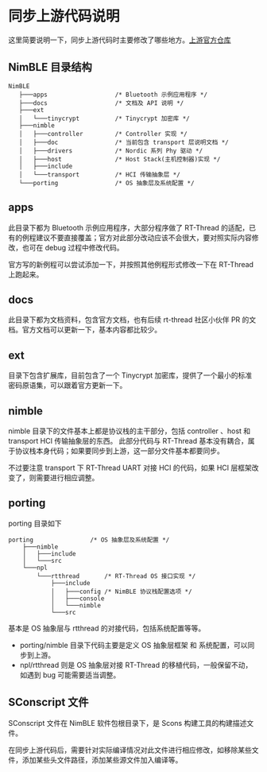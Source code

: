 # 同步上游代码说明

这里简要说明一下，同步上游代码时主要修改了哪些地方。[上游官方仓库](https://github.com/apache/mynewt-nimble)

## NimBLE 目录结构

```
NimBLE
   ├───apps                   /* Bluetooth 示例应用程序 */
   ├───docs                   /* 文档及 API 说明 */
   ├───ext
   │   └───tinycrypt          /* Tinycrypt 加密库 */
   ├───nimble
   │   ├───controller         /* Controller 实现 */
   │   ├───doc                /* 当前包含 transport 层说明文档 */   
   │   ├───drivers            /* Nordic 系列 Phy 驱动 */
   │   ├───host               /* Host Stack(主机控制器)实现 */
   │   ├───include
   │   └───transport          /* HCI 传输抽象层 */
   └───porting                /* OS 抽象层及系统配置 */
```

## apps 

此目录下都为 Bluetooth 示例应用程序，大部分程序做了 RT-Thread 的适配，已有的例程建议不要直接覆盖；官方对此部分改动应该不会很大，要对照实际内容修改，也可在 debug 过程中修改代码。

官方写的新例程可以尝试添加一下，并按照其他例程形式修改一下在 RT-Thread 上跑起来。

## docs

此目录下都为文档资料，包含官方文档，也有后续 rt-thread 社区小伙伴 PR 的文档。官方文档可以更新一下，基本内容都比较少。

## ext

目录下包含扩展库，目前包含了一个 Tinycrypt 加密库，提供了一个最小的标准密码原语集，可以跟着官方更新一下。

## nimble

nimble 目录下的文件基本上都是协议栈的主干部分，包括 controller 、host 和 transport HCI 传输抽象层的东西。 此部分代码与 RT-Thread 基本没有耦合，属于协议栈本身代码；如果要同步到上游，这一部分文件基本都要同步。

不过要注意 transport 下 RT-Thread UART 对接 HCI 的代码，如果 HCI 层框架改变了，则需要进行相应调整。

## porting

porting 目录如下

```
porting                /* OS 抽象层及系统配置 */
    ├───nimble
    │   ├───include
    │   └───src
    └───npl
        └───rtthread       /* RT-Thread OS 接口实现 */
            ├───include
            │   ├───config /* NimBLE 协议栈配置选项 */
            │   ├───console
            │   └───nimble
            └───src
```

基本是 OS 抽象层与 rtthread 的对接代码，包括系统配置等等。

-   porting/nimble 目录下代码主要是定义 OS 抽象层框架 和 系统配置，可以同步到上游。
-   npl/rtthread 则是 OS 抽象层对接 RT-Thread 的移植代码，一般保留不动，如遇到 bug 可能需要适当调整。

## SConscript 文件

SConscript 文件在 NimBLE 软件包根目录下，是 Scons 构建工具的构建描述文件。

在同步上游代码后，需要针对实际编译情况对此文件进行相应修改，如移除某些文件，添加某些头文件路径，添加某些源文件加入编译等。